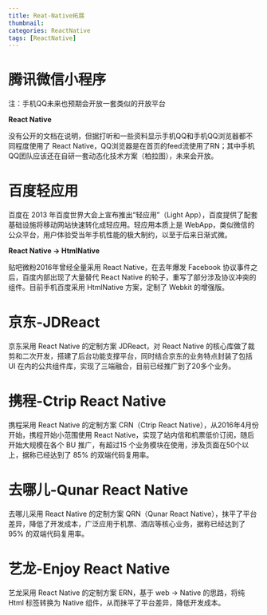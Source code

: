 ```yaml
---
title: Reat-Native拓展
thumbnail: 
categories: ReactNative
tags: [ReactNative]
---
```



# 腾讯微信小程序  

注：手机QQ未来也预期会开放一套类似的开放平台

 **React Native**

没有公开的文档在说明，但据打听和一些资料显示手机QQ和手机QQ浏览器都不同程度使用了 React
Native，QQ浏览器是在首页的feed流使用了RN；其中手机QQ团队应该还在自研一套动态化技术方案（柏拉图），未来会开放。

# 百度轻应用

百度在 2013 年百度世界大会上宣布推出“轻应用”（Light App），百度提供了配套基础设施将移动网站快速转化成轻应用。轻应用本质上是
WebApp，类似微信的公众平台，用户体验受当年手机性能的极大制约，以至于后来日渐式微。

 **React Native → HtmlNative**

贴吧微粉2016年曾经全量采用 React Native，在去年爆发 Facebook 协议事件之后，百度内部出现了大量替代 React Native
的轮子，重写了部分涉及协议冲突的组件。目前手机百度采用 HtmlNative 方案，定制了 Webkit 的增强版。

# 京东-JDReact

京东采用 React Native 的定制方案 JDReact，对 React Native
的核心库做了裁剪和二次开发，搭建了后台功能支撑平台，同时结合京东的业务特点封装了包括 UI 在内的公共组件库，实现了三端融合，目前已经推广到了20多个业务。

# 携程-Ctrip React Native

携程采用 React Native 的定制方案 CRN（Ctrip React Native），从2016年4月份开始，携程开始小范围使用 React
Native，实现了站内信和机票低价订阅，随后开始大规模在各个 BU 推广，有超过15 个业务模块在使用，涉及页面在50个以上，据称已经达到了 85%
的双端代码复用率。

# 去哪儿-Qunar React Native

去哪儿采用 React Native 的定制方案 QRN（Qunar React
Native），抹平了平台差异，降低了开发成本，广泛应用于机票、酒店等核心业务，据称已经达到了 95% 的双端代码复用率。

# 艺龙-Enjoy React Native

艺龙采用 React Native 的定制方案 ERN，基于 web → Native 的思路，将纯 Html 标签转换为 Native
组件，从而抹平了平台差异，降低开发成本。

